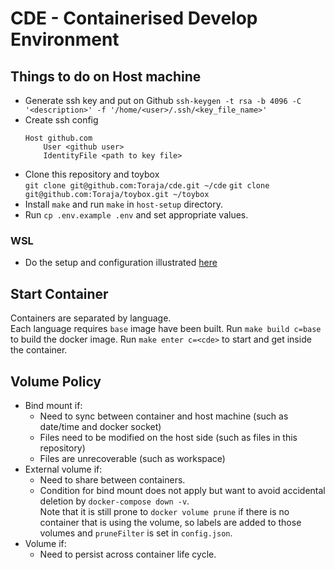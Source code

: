 # CDE - Containerised Develop Environment

## Things to do on Host machine
- Generate ssh key and put on Github
  `ssh-keygen -t rsa -b 4096 -C '<description>' -f '/home/<user>/.ssh/<key_file_name>'`
- Create ssh config
  ```sshconfig
  Host github.com
      User <github user>
      IdentityFile <path to key file>
  ```
- Clone this repository and toybox  
  `git clone git@github.com:Toraja/cde.git ~/cde`
	`git clone git@github.com:Toraja/toybox.git ~/toybox`
- Install `make` and run `make` in `host-setup` directory.
- Run `cp .env.example .env` and set appropriate values.

### WSL
- Do the setup and configuration illustrated
  [here](https://github.com/Toraja/toybox/blob/master/windows/wsl/wsl.md)

## Start Container
Containers are separated by language.  
Each language requires `base` image have been built. Run `make build c=base` to
build the docker image.
Run `make enter c=<cde>` to start and get inside the container.

## Volume Policy
- Bind mount if:
  - Need to sync between container and host machine (such as date/time and
    docker socket)
  - Files need to be modified on the host side (such as files in this repository)
  - Files are unrecoverable (such as workspace)
- External volume if:
  - Need to share between containers.
  - Condition for bind mount does not apply but want to avoid accidental
    deletion by `docker-compose down -v`.  
    Note that it is still prone to `docker volume prune` if there is no
    container that is using the volume, so labels are added to those volumes and
    `pruneFilter` is set in `config.json`.
- Volume if:
  - Need to persist across container life cycle.
